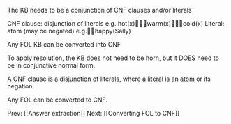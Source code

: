 ﻿The KB needs to be a conjunction of CNF clauses and/or literals

CNF clause: disjunction of literals
e.g. hot(x)warm(x)cold(x)
Literal: atom (may be negated)
e.g.happy(Sally)

Any FOL KB can be converted into CNF

To apply resolution, the KB does not need to be horn, but it DOES need to be in conjunctive normal form.

A CNF clause is a disjunction of literals, where a literal is an atom or its negation.

Any FOL can be converted to CNF.

Prev: [[Answer extraction]]
Next: [[Converting FOL to CNF]]
